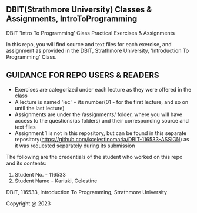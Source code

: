 ## DBIT(Strathmore University) Classes & Assignments, IntroToProgramming
DBIT 'Intro To Programming' Class Practical Exercises & Assignments

In this repo, you will find source and text files for each exercise, and assignment 
as provided in the DBIT, Strathmore University, 'Introduction To Programming' Class.

## GUIDANCE FOR REPO USERS & READERS
- Exercises are categorized under each lecture as they were offered in the class
- A lecture is named 'lec' + its number(01 - for the first lecture, and so on until the last lecture)
- Assignments are under the /assignments/ folder, where you will have access to the questions(as folders) and their corresponding source and text files
- Assignment 1 is not in this repository, but
can be found in this separate repository(https://github.com/kcelestinomaria/DBIT-116533-ASSIGN) as it was requested separately during its submission

The following are the credentials of the student who worked on this repo and its contents:
1. Student No. - 116533
2. Student Name - Kariuki, Celestine

DBIT, 116533, Introduction To Programming, Strathmore University

Copyright @ 2023
